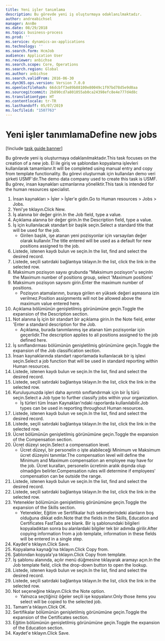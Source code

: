 ```yaml
---
title: Yeni işler tanımlama
description: Bu görevde yeni iş oluşturmaya odaklanılmaktadır.
author: andreabichsel
manager: AnnBe
ms.date: 08/29/2018
ms.topic: business-process
ms.prod: ''
ms.service: dynamics-ax-applications
ms.technology: ''
ms.search.form: HcmJob
audience: Application User
ms.reviewer: anbichse
ms.search.scope: Core, Operations
ms.search.region: Global
ms.author: anbichse
ms.search.validFrom: 2016-06-30
ms.dyn365.ops.version: Version 7.0.0
ms.openlocfilehash: 66dcbff3e89b88100e80049c1f97bd78d5e9d0aa
ms.sourcegitcommit: 2b890cd7a801055ab0ca24398efc8e4e777d4d8c
ms.translationtype: HT
ms.contentlocale: tr-TR
ms.lasthandoff: 05/07/2019
ms.locfileid: "1507763"
---
```

# <a name="define-new-jobs"></a><span data-ttu-id="03194-103">Yeni işler tanımlama</span><span class="sxs-lookup"><span data-stu-id="03194-103">Define new jobs</span></span>

[!include [task guide banner](../../includes/task-guide-banner.md)]

<span data-ttu-id="03194-104">Bu görevde yeni iş oluşturmaya odaklanılmaktadır.</span><span class="sxs-lookup"><span data-stu-id="03194-104">This task focuses on the creation of a new job.</span></span> <span data-ttu-id="03194-105">El ile giriş ve şablondan kopyalama işlevleri kullanılarak tamamlanır.</span><span class="sxs-lookup"><span data-stu-id="03194-105">It will be completed using manual entry and copy from template functionality.</span></span> <span data-ttu-id="03194-106">Bu görevi oluşturmak için kullanılan demo veri şirketi USMF'dir.</span><span class="sxs-lookup"><span data-stu-id="03194-106">The demo data company used to create this task is USMF.</span></span> <span data-ttu-id="03194-107">Bu görev, insan kaynakları uzmanlarına yöneliktir.</span><span class="sxs-lookup"><span data-stu-id="03194-107">This task is intended for the human resources specialist.</span></span>

1. <span data-ttu-id="03194-108">İnsan kaynakları > İşler > İşler'e gidin.</span><span class="sxs-lookup"><span data-stu-id="03194-108">Go to Human resources > Jobs > Jobs.</span></span>
2. <span data-ttu-id="03194-109">Yeni'ye tıklayın.</span><span class="sxs-lookup"><span data-stu-id="03194-109">Click New.</span></span>
3. <span data-ttu-id="03194-110">İş alanına bir değer girin.</span><span class="sxs-lookup"><span data-stu-id="03194-110">In the Job field, type a value.</span></span>
4. <span data-ttu-id="03194-111">Açıklama alanına bir değer girin.</span><span class="sxs-lookup"><span data-stu-id="03194-111">In the Description field, type a value.</span></span>
5. <span data-ttu-id="03194-112">İş için kullanılacak standart bir başlık seçin.</span><span class="sxs-lookup"><span data-stu-id="03194-112">Select a standard title that will be used for the job.</span></span> 
    * <span data-ttu-id="03194-113">Girilen başlık, işe atanan yeni pozisyonlar için varsayılan değer olarak kullanılır.</span><span class="sxs-lookup"><span data-stu-id="03194-113">The title entered will be used as a default for new positions assigned to the job.</span></span>  
6. <span data-ttu-id="03194-114">Listede, istenen kaydı bulun ve seçin.</span><span class="sxs-lookup"><span data-stu-id="03194-114">In the list, find and select the desired record.</span></span>
7. <span data-ttu-id="03194-115">Listede, seçili satırdaki bağlantıya tıklayın.</span><span class="sxs-lookup"><span data-stu-id="03194-115">In the list, click the link in the selected row.</span></span>
8. <span data-ttu-id="03194-116">Maksimum pozisyon sayısı grubunda "Maksimum pozisyon"u seçin</span><span class="sxs-lookup"><span data-stu-id="03194-116">In the Maximum number of positions group, select 'Maximum positions'</span></span>
9. <span data-ttu-id="03194-117">Maksimum pozisyon sayısını girin.</span><span class="sxs-lookup"><span data-stu-id="03194-117">Enter the maximum number of positions.</span></span> 
    * <span data-ttu-id="03194-118">Pozisyon atamalarının, buraya girilen en yüksek değeri aşmasına izin verilmez.</span><span class="sxs-lookup"><span data-stu-id="03194-118">Position assignments will not be allowed above the maximum value entered here.</span></span>  
10. <span data-ttu-id="03194-119">Açıklama bölümünün genişletilmiş görünümüne geçin.</span><span class="sxs-lookup"><span data-stu-id="03194-119">Toggle the expansion of the Description section.</span></span>
11. <span data-ttu-id="03194-120">Not alanına İş için bir standart bir açıklama girin.</span><span class="sxs-lookup"><span data-stu-id="03194-120">In the Note field, enter 'Enter a standard description for the Job.</span></span>
    * <span data-ttu-id="03194-121">Açıklama, burada tanımlanmış işe atanan tüm pozisyonlar için geçerlidir.</span><span class="sxs-lookup"><span data-stu-id="03194-121">The description applies to all positions assigned to the job defined here.</span></span>  
12. <span data-ttu-id="03194-122">İş sınıflandırması bölümünün genişletilmiş görünümüne geçin.</span><span class="sxs-lookup"><span data-stu-id="03194-122">Toggle the expansion of the Job classification section.</span></span>
13. <span data-ttu-id="03194-123">İnsan kaynaklarında standart raporlamada kullanılacak bir iş işlevi seçin.</span><span class="sxs-lookup"><span data-stu-id="03194-123">Select a job function that will be used in standard reporting within Human resources.</span></span>
14. <span data-ttu-id="03194-124">Listede, istenen kaydı bulun ve seçin.</span><span class="sxs-lookup"><span data-stu-id="03194-124">In the list, find and select the desired record.</span></span>
15. <span data-ttu-id="03194-125">Listede, seçili satırdaki bağlantıya tıklayın.</span><span class="sxs-lookup"><span data-stu-id="03194-125">In the list, click the link in the selected row.</span></span>
16. <span data-ttu-id="03194-126">Kuruluşunuzda işleri daha ayrıntılı sınıflandırmak için bir İş türü seçin.</span><span class="sxs-lookup"><span data-stu-id="03194-126">Select a Job type to further classify jobs within your organization.</span></span> 
    * <span data-ttu-id="03194-127">İş türleri tüm İnsan Kaynakları'ndaki raporlarda kullanılabilir.</span><span class="sxs-lookup"><span data-stu-id="03194-127">Job types can be used in reporting throughout Human resources.</span></span>  
17. <span data-ttu-id="03194-128">Listede, istenen kaydı bulun ve seçin.</span><span class="sxs-lookup"><span data-stu-id="03194-128">In the list, find and select the desired record.</span></span>
18. <span data-ttu-id="03194-129">Listede, seçili satırdaki bağlantıya tıklayın.</span><span class="sxs-lookup"><span data-stu-id="03194-129">In the list, click the link in the selected row.</span></span>
19. <span data-ttu-id="03194-130">Ücret bölümünün genişletilmiş görünümüne geçin.</span><span class="sxs-lookup"><span data-stu-id="03194-130">Toggle the expansion of the Compensation section.</span></span>
20. <span data-ttu-id="03194-131">Ücret düzeyi seçin.</span><span class="sxs-lookup"><span data-stu-id="03194-131">Select a compensation level.</span></span>
    * <span data-ttu-id="03194-132">Ücret düzeyi, bir personelin o işte alabileceği Minimum ve Maksimum ücret düzeyini tanımlar.</span><span class="sxs-lookup"><span data-stu-id="03194-132">The compensation level will define the Minimum and Maximum compensation an employee may have for the job.</span></span> <span data-ttu-id="03194-133">Ücret kuralları, personelin ücretinin aralık dışında olup olmadığını belirler.</span><span class="sxs-lookup"><span data-stu-id="03194-133">Compensation rules will determine if employees' compensation can be outside the range.</span></span>  
21. <span data-ttu-id="03194-134">Listede, istenen kaydı bulun ve seçin.</span><span class="sxs-lookup"><span data-stu-id="03194-134">In the list, find and select the desired record.</span></span>
22. <span data-ttu-id="03194-135">Listede, seçili satırdaki bağlantıya tıklayın.</span><span class="sxs-lookup"><span data-stu-id="03194-135">In the list, click the link in the selected row.</span></span>
23. <span data-ttu-id="03194-136">Yetenekler bölümünün genişletilmiş görünümüne geçin.</span><span class="sxs-lookup"><span data-stu-id="03194-136">Toggle the expansion of the Skills section.</span></span>
    * <span data-ttu-id="03194-137">Yetenekler, Eğitim ve Sertifikalar hızlı sekmelerindeki alanların boş olduğuna dikkat edin.</span><span class="sxs-lookup"><span data-stu-id="03194-137">Note that the fields in the Skills, Education and Certificates FastTabs are blank.</span></span> <span data-ttu-id="03194-138">Bir iş şablonundaki bilgileri kopyaladıktan sonra bu alanlardaki bilgiler tek bir adımda girilir.</span><span class="sxs-lookup"><span data-stu-id="03194-138">After copying information from a job template, information in these fields will be entered in a single step.</span></span>   
24. <span data-ttu-id="03194-139">Kaydet'e tıklayın.</span><span class="sxs-lookup"><span data-stu-id="03194-139">Click Save.</span></span>
25. <span data-ttu-id="03194-140">Kopyalama kaynağı'na tıklayın.</span><span class="sxs-lookup"><span data-stu-id="03194-140">Click Copy from.</span></span>
26. <span data-ttu-id="03194-141">Şablondan kopyala'ya tıklayın.</span><span class="sxs-lookup"><span data-stu-id="03194-141">Click Copy from template.</span></span>
27. <span data-ttu-id="03194-142">İş şablonu alanında, açılır menü düğmesine tıklayarak aramayı açın.</span><span class="sxs-lookup"><span data-stu-id="03194-142">In the Job template field, click the drop-down button to open the lookup.</span></span>
28. <span data-ttu-id="03194-143">Listede, istenen kaydı bulun ve seçin.</span><span class="sxs-lookup"><span data-stu-id="03194-143">In the list, find and select the desired record.</span></span>
29. <span data-ttu-id="03194-144">Listede, seçili satırdaki bağlantıya tıklayın.</span><span class="sxs-lookup"><span data-stu-id="03194-144">In the list, click the link in the selected row.</span></span>
30. <span data-ttu-id="03194-145">Not seçeneğine tıklayın.</span><span class="sxs-lookup"><span data-stu-id="03194-145">Click the Note option.</span></span>
    * <span data-ttu-id="03194-146">Yalnızca seçtiğiniz öğeler seçili işe kopyalanır.</span><span class="sxs-lookup"><span data-stu-id="03194-146">Only those items you select will be copied to the selected job.</span></span>    
31. <span data-ttu-id="03194-147">Tamam'a tıklayın.</span><span class="sxs-lookup"><span data-stu-id="03194-147">Click OK.</span></span>
32. <span data-ttu-id="03194-148">Sertifikalar bölümünün genişletilmiş görünümüne geçin.</span><span class="sxs-lookup"><span data-stu-id="03194-148">Toggle the expansion of the Certificates section.</span></span>
33. <span data-ttu-id="03194-149">Eğitim bölümünün genişletilmiş görünümüne geçin.</span><span class="sxs-lookup"><span data-stu-id="03194-149">Toggle the expansion of the Education section.</span></span>
34. <span data-ttu-id="03194-150">Kaydet'e tıklayın.</span><span class="sxs-lookup"><span data-stu-id="03194-150">Click Save.</span></span>

